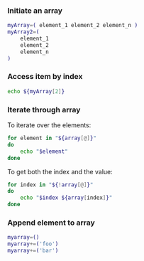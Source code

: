 [tags]: # '["bash", "array"]'
[title]: # 'Bash arrays'

### Initiate an array

```bash
myArray=( element_1 element_2 element_n )
myArray2=(
    element_1
    element_2
    element_n
)
```

### Access item by index

```bash
echo ${myArray[2]}
```

### Iterate through array

To iterate over the elements:

```bash
for element in "${array[@]}"
do
    echo "$element"
done
```

To get both the index and the value:

```bash
for index in "${!array[@]}"
do
    echo "$index ${array[index]}"
done
```

### Append element to array

```bash
myarray=()
myarray+=('foo')
myarray+=('bar')
```
